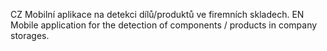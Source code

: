 CZ
Mobilní aplikace na detekci dílů/produktů ve firemních skladech.
EN
Mobile application for the detection of components / products in company storages.
